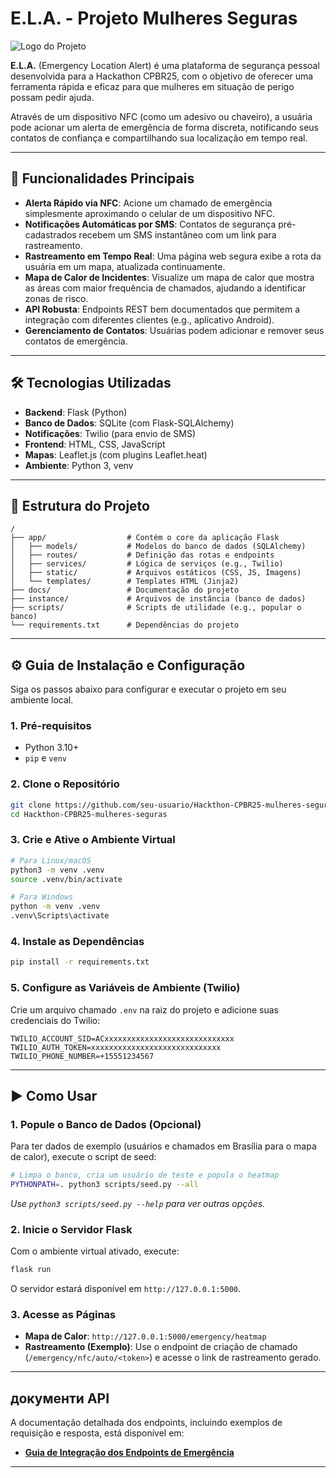 # E.L.A. - Projeto Mulheres Seguras

![Logo do Projeto](https://via.placeholder.com/600x200.png/4a1d35/f5d5e2?text=E.L.A.+%E2%80%A2+Mulheres+Seguras)

**E.L.A.** (Emergency Location Alert) é uma plataforma de segurança pessoal desenvolvida para a Hackathon CPBR25, com o objetivo de oferecer uma ferramenta rápida e eficaz para que mulheres em situação de perigo possam pedir ajuda.

Através de um dispositivo NFC (como um adesivo ou chaveiro), a usuária pode acionar um alerta de emergência de forma discreta, notificando seus contatos de confiança e compartilhando sua localização em tempo real.

---

## 🚀 Funcionalidades Principais

-   **Alerta Rápido via NFC**: Acione um chamado de emergência simplesmente aproximando o celular de um dispositivo NFC.
-   **Notificações Automáticas por SMS**: Contatos de segurança pré-cadastrados recebem um SMS instantâneo com um link para rastreamento.
-   **Rastreamento em Tempo Real**: Uma página web segura exibe a rota da usuária em um mapa, atualizada continuamente.
-   **Mapa de Calor de Incidentes**: Visualize um mapa de calor que mostra as áreas com maior frequência de chamados, ajudando a identificar zonas de risco.
-   **API Robusta**: Endpoints REST bem documentados que permitem a integração com diferentes clientes (e.g., aplicativo Android).
-   **Gerenciamento de Contatos**: Usuárias podem adicionar e remover seus contatos de emergência.

---

## 🛠️ Tecnologias Utilizadas

-   **Backend**: Flask (Python)
-   **Banco de Dados**: SQLite (com Flask-SQLAlchemy)
-   **Notificações**: Twilio (para envio de SMS)
-   **Frontend**: HTML, CSS, JavaScript
-   **Mapas**: Leaflet.js (com plugins Leaflet.heat)
-   **Ambiente**: Python 3, venv

---

## 📂 Estrutura do Projeto

```
/
├── app/                  # Contém o core da aplicação Flask
│   ├── models/           # Modelos do banco de dados (SQLAlchemy)
│   ├── routes/           # Definição das rotas e endpoints
│   ├── services/         # Lógica de serviços (e.g., Twilio)
│   ├── static/           # Arquivos estáticos (CSS, JS, Imagens)
│   └── templates/        # Templates HTML (Jinja2)
├── docs/                 # Documentação do projeto
├── instance/             # Arquivos de instância (banco de dados)
├── scripts/              # Scripts de utilidade (e.g., popular o banco)
└── requirements.txt      # Dependências do projeto
```

---

## ⚙️ Guia de Instalação e Configuração

Siga os passos abaixo para configurar e executar o projeto em seu ambiente local.

### 1. Pré-requisitos
-   Python 3.10+
-   `pip` e `venv`

### 2. Clone o Repositório
```bash
git clone https://github.com/seu-usuario/Hackthon-CPBR25-mulheres-seguras.git
cd Hackthon-CPBR25-mulheres-seguras
```

### 3. Crie e Ative o Ambiente Virtual
```bash
# Para Linux/macOS
python3 -m venv .venv
source .venv/bin/activate

# Para Windows
python -m venv .venv
.venv\Scripts\activate
```

### 4. Instale as Dependências
```bash
pip install -r requirements.txt
```

### 5. Configure as Variáveis de Ambiente (Twilio)
Crie um arquivo chamado `.env` na raiz do projeto e adicione suas credenciais do Twilio:
```env
TWILIO_ACCOUNT_SID=ACxxxxxxxxxxxxxxxxxxxxxxxxxxxxx
TWILIO_AUTH_TOKEN=xxxxxxxxxxxxxxxxxxxxxxxxxxxxx
TWILIO_PHONE_NUMBER=+15551234567
```

---

## ▶️ Como Usar

### 1. Popule o Banco de Dados (Opcional)
Para ter dados de exemplo (usuários e chamados em Brasília para o mapa de calor), execute o script de seed:

```bash
# Limpa o banco, cria um usuário de teste e popula o heatmap
PYTHONPATH=. python3 scripts/seed.py --all
```
*Use `python3 scripts/seed.py --help` para ver outras opções.*

### 2. Inicie o Servidor Flask
Com o ambiente virtual ativado, execute:
```bash
flask run
```
O servidor estará disponível em `http://127.0.0.1:5000`.

### 3. Acesse as Páginas
-   **Mapa de Calor**: `http://127.0.0.1:5000/emergency/heatmap`
-   **Rastreamento (Exemplo)**: Use o endpoint de criação de chamado (`/emergency/nfc/auto/<token>`) e acesse o link de rastreamento gerado.

---

##  документи API

A documentação detalhada dos endpoints, incluindo exemplos de requisição e resposta, está disponível em:

-   **[Guia de Integração dos Endpoints de Emergência](./docs/endpoints_integracao.md)**

---

